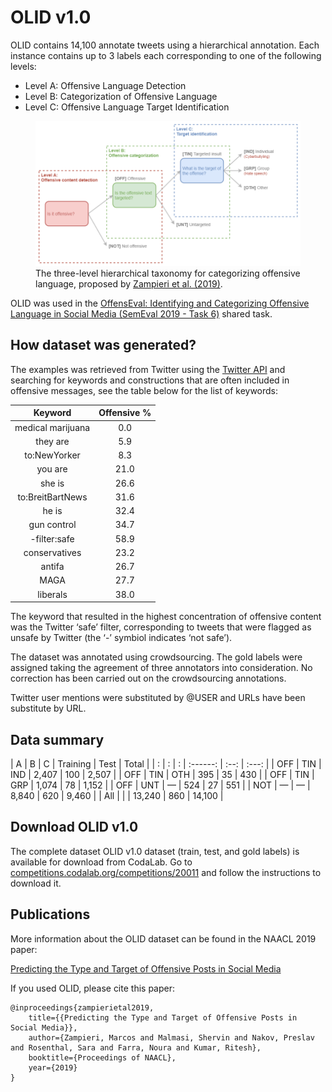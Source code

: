 # OLID v1.0

OLID contains 14,100 annotate tweets using a hierarchical annotation. Each instance contains up to 3 labels each corresponding to one of the following levels:

- Level A: Offensive Language Detection
- Level B: Categorization of Offensive Language
- Level C: Offensive Language Target Identification

<figure>
  <img src="../images/olid-en-taxonomy.png"/>
  <figcaption>The three-level hierarchical taxonomy for categorizing offensive language, proposed by <a href="https://arxiv.org/abs/1902.09666" target="_blank">Zampieri et al. (2019)</a>.</figcaption>
</figure>

OLID was used in the [OffensEval: Identifying and Categorizing Offensive Language in Social Media (SemEval 2019 - Task 6)](https://competitions.codalab.org/competitions/20011) shared task.

## How dataset was generated?

The examples was retrieved from Twitter using the [Twitter API](https://developer.twitter.com/en/docs/tweets/search/api-reference/get-search-tweets) and searching for keywords and constructions that are often included in offensive messages, see the table below for the list of keywords:

| Keyword | Offensive % |
| :-----: | :---------: |
| medical marijuana | 0.0 |
| they are | 5.9 |
| to:NewYorker | 8.3 |
| you are | 21.0 |
| she is | 26.6 |
| to:BreitBartNews | 31.6 |
| he is | 32.4 |
| gun control | 34.7 |
| -filter:safe | 58.9 |
| conservatives | 23.2 |
| antifa | 26.7 |
| MAGA | 27.7 |
| liberals | 38.0 |

The keyword that resulted in the highest concentration of offensive content was the Twitter ‘safe’ filter, corresponding to tweets that were flagged as unsafe by Twitter (the ‘-’ symbiol indicates ‘not safe’).

The dataset was annotated using crowdsourcing. The gold labels were assigned taking the agreement of three annotators into consideration. No correction has been carried out on the crowdsourcing annotations.

Twitter user mentions were substituted by @USER and URLs have been substitute by URL.

## Data summary

| A | B | C | Training | Test | Total |
| : | : | : | :------: | :--: | :---: |
| OFF | TIN | IND | 2,407 | 100 | 2,507 |
| OFF | TIN | OTH | 395 | 35 | 430 |
| OFF | TIN | GRP | 1,074 | 78 | 1,152 |
| OFF | UNT | — | 524 | 27 | 551 |
| NOT | — | — | 8,840 | 620 | 9,460 |
| All | | | 13,240 | 860 | 14,100 |

## Download OLID v1.0

The complete dataset OLID v1.0 dataset (train, test, and gold labels) is available for download from CodaLab.
Go to [competitions.codalab.org/competitions/20011](https://competitions.codalab.org/competitions/20011) and follow the instructions to download it.

## Publications

More information about the OLID dataset can be found in the NAACL 2019 paper:

[Predicting the Type and Target of Offensive Posts in Social Media](https://arxiv.org/abs/1902.09666)
 
If you used OLID, please cite this paper:

```
@inproceedings{zampierietal2019, 
    title={{Predicting the Type and Target of Offensive Posts in Social Media}}, 
    author={Zampieri, Marcos and Malmasi, Shervin and Nakov, Preslav and Rosenthal, Sara and Farra, Noura and Kumar, Ritesh}, 
    booktitle={Proceedings of NAACL}, 
    year={2019}
}
```

[^1]: Zampieri et al. "Predicting the type and target of offensive posts in social media." NAACL 2019.
[^2]: S. Malmasi, "Offensive Language Identification Dataset - OLID", Scholar.harvard.edu, 2021. [Online]. Available: https://scholar.harvard.edu/malmasi/olid. [Accessed: 28- Aug- 2021].
[^3]: Weng, L. (2021, March 21). Reducing toxicity in language models. Lil'Log. https://lilianweng.github.io/lil-log/2021/03/21/reducing-toxicity-in-language-models.html.